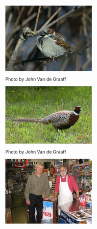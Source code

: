 ![hosp-1](../images/hosp-1.jpg)

Photo by John Van de Graaff

![rnph-1](../images/rnph-1.jpg)

Photo by John Van de Graaff

![haupt-2](../images/haupt-2.jpg)
